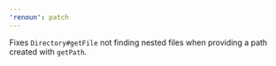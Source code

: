 ```yaml
---
'renoun': patch
---
```


Fixes `Directory#getFile` not finding nested files when providing a path created with `getPath`.
